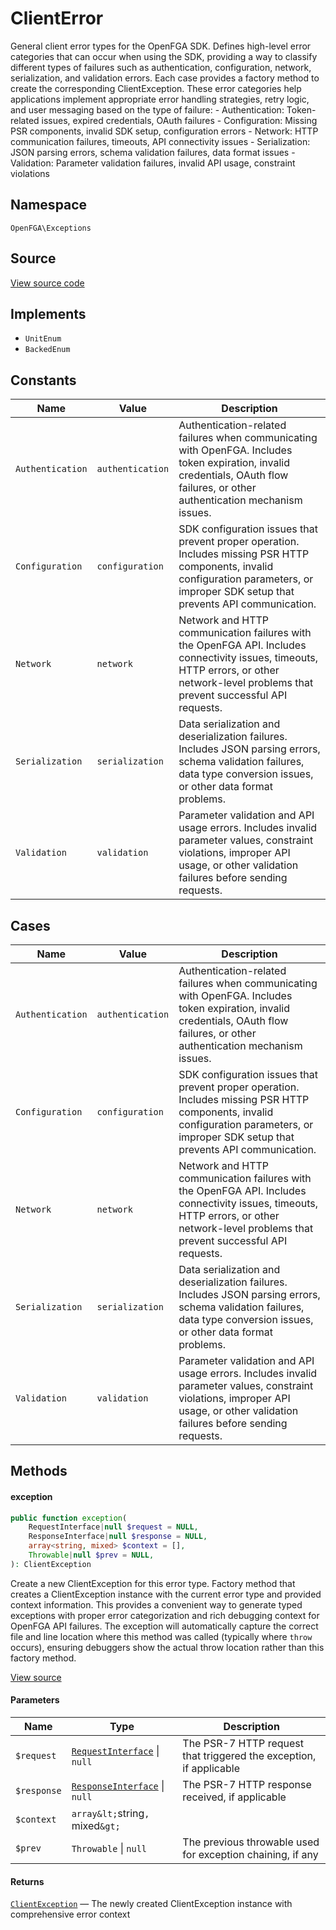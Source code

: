 # ClientError

General client error types for the OpenFGA SDK. Defines high-level error categories that can occur when using the SDK, providing a way to classify different types of failures such as authentication, configuration, network, serialization, and validation errors. Each case provides a factory method to create the corresponding ClientException. These error categories help applications implement appropriate error handling strategies, retry logic, and user messaging based on the type of failure: - Authentication: Token-related issues, expired credentials, OAuth failures - Configuration: Missing PSR components, invalid SDK setup, configuration errors - Network: HTTP communication failures, timeouts, API connectivity issues - Serialization: JSON parsing errors, schema validation failures, data format issues - Validation: Parameter validation failures, invalid API usage, constraint violations

## Namespace

`OpenFGA\Exceptions`

## Source

[View source code](https://github.com/evansims/openfga-php/blob/main/src/Exceptions/ClientError.php)

## Implements

* `UnitEnum`
* `BackedEnum`

## Constants

| Name             | Value            | Description                                                                                                                                                                              |
| ---------------- | ---------------- | ---------------------------------------------------------------------------------------------------------------------------------------------------------------------------------------- |
| `Authentication` | `authentication` | Authentication-related failures when communicating with OpenFGA. Includes token expiration, invalid credentials, OAuth flow failures, or other authentication mechanism issues.          |
| `Configuration`  | `configuration`  | SDK configuration issues that prevent proper operation. Includes missing PSR HTTP components, invalid configuration parameters, or improper SDK setup that prevents API communication.   |
| `Network`        | `network`        | Network and HTTP communication failures with the OpenFGA API. Includes connectivity issues, timeouts, HTTP errors, or other network-level problems that prevent successful API requests. |
| `Serialization`  | `serialization`  | Data serialization and deserialization failures. Includes JSON parsing errors, schema validation failures, data type conversion issues, or other data format problems.                   |
| `Validation`     | `validation`     | Parameter validation and API usage errors. Includes invalid parameter values, constraint violations, improper API usage, or other validation failures before sending requests.           |

## Cases

| Name             | Value            | Description                                                                                                                                                                              |
| ---------------- | ---------------- | ---------------------------------------------------------------------------------------------------------------------------------------------------------------------------------------- |
| `Authentication` | `authentication` | Authentication-related failures when communicating with OpenFGA. Includes token expiration, invalid credentials, OAuth flow failures, or other authentication mechanism issues.          |
| `Configuration`  | `configuration`  | SDK configuration issues that prevent proper operation. Includes missing PSR HTTP components, invalid configuration parameters, or improper SDK setup that prevents API communication.   |
| `Network`        | `network`        | Network and HTTP communication failures with the OpenFGA API. Includes connectivity issues, timeouts, HTTP errors, or other network-level problems that prevent successful API requests. |
| `Serialization`  | `serialization`  | Data serialization and deserialization failures. Includes JSON parsing errors, schema validation failures, data type conversion issues, or other data format problems.                   |
| `Validation`     | `validation`     | Parameter validation and API usage errors. Includes invalid parameter values, constraint violations, improper API usage, or other validation failures before sending requests.           |

## Methods

#### exception

```php
public function exception(
    RequestInterface|null $request = NULL,
    ResponseInterface|null $response = NULL,
    array<string, mixed> $context = [],
    Throwable|null $prev = NULL,
): ClientException

```

Create a new ClientException for this error type. Factory method that creates a ClientException instance with the current error type and provided context information. This provides a convenient way to generate typed exceptions with proper error categorization and rich debugging context for OpenFGA API failures. The exception will automatically capture the correct file and line location where this method was called (typically where `throw` occurs), ensuring debuggers show the actual throw location rather than this factory method.

[View source](https://github.com/evansims/openfga-php/blob/main/src/Exceptions/ClientError.php#L98)

#### Parameters

| Name        | Type                                                                | Description                                                        |
| ----------- | ------------------------------------------------------------------- | ------------------------------------------------------------------ |
| `$request`  | [`RequestInterface`](Requests/RequestInterface.md) &#124; `null`    | The PSR-7 HTTP request that triggered the exception, if applicable |
| `$response` | [`ResponseInterface`](Responses/ResponseInterface.md) &#124; `null` | The PSR-7 HTTP response received, if applicable                    |
| `$context`  | `array&lt;`string`, `mixed`&gt;`                                    |                                                                    |
| `$prev`     | `Throwable` &#124; `null`                                           | The previous throwable used for exception chaining, if any         |

#### Returns

[`ClientException`](ClientException.md) — The newly created ClientException instance with comprehensive error context
